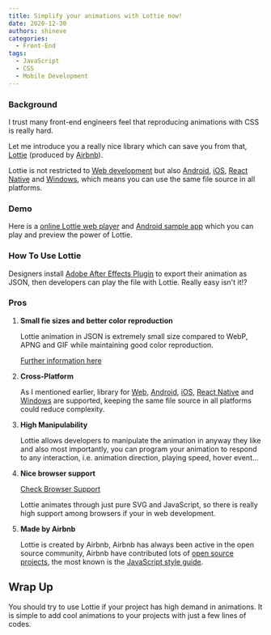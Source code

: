 ```yaml
---
title: Simplify your animations with Lottie now!
date: 2020-12-30
authors: shineve
categories:
  - Front-End
tags:
  - JavaScript
  - CSS
  - Mobile Development
---
```


### **Background**

I trust many front-end engineers feel that reproducing animations with CSS is really hard.

Let me introduce you a really nice library which can save you from that, [Lottie](https://airbnb.design/lottie/) (produced by [Airbnb](https://www.airbnb.com)).

Lottie is not restricted to [Web development](https://github.com/airbnb/lottie-web) but also [Android](https://github.com/airbnb/lottie-android), [iOS](https://github.com/airbnb/lottie-ios), [React Native](https://github.com/lottie-react-native/lottie-react-native) and [Windows](https://github.com/windows-toolkit/Lottie-Windows), which means you can use the same file source in all platforms.

### **Demo**

Here is a [online Lottie web player](https://lottiefiles.com/web-player) and [Android sample app](https://play.google.com/store/apps/details?id=com.airbnb.lottie) which you can play and preview the power of Lottie.

### How To Use Lottie

Designers install [Adobe After Effects Plugin](https://github.com/airbnb/lottie-web#plugin-installation) to export their animation as JSON, then developers can play the file with Lottie. Really easy isn't it!?

### **Pros**

1. **Small fie sizes and better color reproduction**

   Lottie animation in JSON is extremely small size compared to WebP, APNG and GIF while maintaining good color reproduction.

   [Further information here](https://svgsprite.com/tests/gif-vs-lottie-vs-native-svg-vs-html-video-vs-apng.htm?ex=1)

2. **Cross-Platform**

   As I mentioned earlier, library for [Web](https://github.com/airbnb/lottie-web), [Android](https://github.com/airbnb/lottie-android), [iOS](https://github.com/airbnb/lottie-ios), [React Native](https://github.com/lottie-react-native/lottie-react-native) and [Windows](https://github.com/windows-toolkit/Lottie-Windows) are supported, keeping the same file source in all platforms could reduce complexity.

3. **High Manipulability**

   Lottie allows developers to manipulate the animation in anyway they like and also most importantly, you can program your animation to respond to any interaction, i.e. animation direction, playing speed, hover event...

4. **Nice browser support**

   [Check Browser Support](https://caniuse.com/?search=svg)

   Lottie animates through just pure SVG and JavaScript, so there is really high support among browsers if your in web development.

5. **Made by Airbnb**

   Lottie is created by Airbnb, Airbnb has always been active in the open source community, Airbnb have contributed lots of [open source projects](https://airbnb.io/projects/), the most known is the [JavaScript style guide](https://github.com/airbnb/javascript).

## **Wrap Up**

You should try to use Lottie if your project has high demand in animations. It is simple to add cool animations to your projects with just a few lines of codes.
